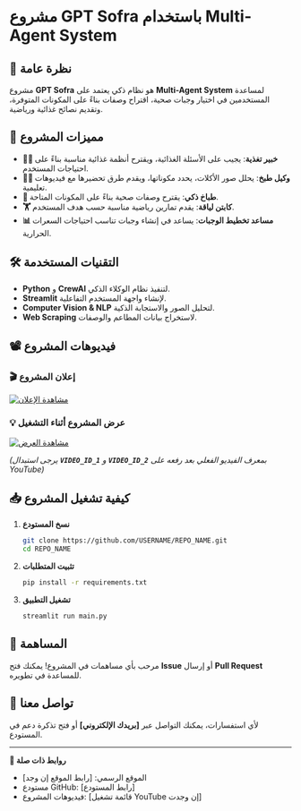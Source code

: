 # مشروع GPT Sofra باستخدام Multi-Agent System

## 📌 نظرة عامة

مشروع **GPT Sofra** هو نظام ذكي يعتمد على **Multi-Agent System** لمساعدة المستخدمين في اختيار وجبات صحية، اقتراح وصفات بناءً على المكونات المتوفرة، وتقديم نصائح غذائية ورياضية.

## 🚀 مميزات المشروع

- **👨‍⚕️ خبير تغذية**: يجيب على الأسئلة الغذائية، ويقترح أنظمة غذائية مناسبة بناءً على احتياجات المستخدم.
- **👩‍🍳 وكيل طبخ**: يحلل صور الأكلات، يحدد مكوناتها، ويقدم طرق تحضيرها مع فيديوهات تعليمية.
- **🍲 طباخ ذكي**: يقترح وصفات صحية بناءً على المكونات المتاحة.
- **🏋️ كابتن لياقة**: يقدم تمارين رياضية مناسبة حسب هدف المستخدم.
- **📊 مساعد تخطيط الوجبات**: يساعد في إنشاء وجبات تناسب احتياجات السعرات الحرارية.

## 🛠️ التقنيات المستخدمة

- **Python** و **CrewAI** لتنفيذ نظام الوكلاء الذكي.
- **Streamlit** لإنشاء واجهة المستخدم التفاعلية.
- **Computer Vision & NLP** لتحليل الصور والاستجابة الذكية.
- **Web Scraping** لاستخراج بيانات المطاعم والوصفات.

## 📽️ فيديوهات المشروع

### 🎬 إعلان المشروع
[![مشاهدة الإعلان](https://img.youtube.com/vi/VIDEO_ID_1/0.jpg)](https://www.youtube.com/watch?v=VIDEO_ID_1)

### 💡 عرض المشروع أثناء التشغيل
[![مشاهدة العرض](https://img.youtube.com/vi/VIDEO_ID_2/0.jpg)](https://www.youtube.com/watch?v=VIDEO_ID_2)

*(يرجى استبدال **`VIDEO_ID_1`** و **`VIDEO_ID_2`** بمعرف الفيديو الفعلي بعد رفعه على YouTube)*

## 📥 كيفية تشغيل المشروع

1. **نسخ المستودع**
   ```bash
   git clone https://github.com/USERNAME/REPO_NAME.git
   cd REPO_NAME
   ```
2. **تثبيت المتطلبات**
   ```bash
   pip install -r requirements.txt
   ```
3. **تشغيل التطبيق**
   ```bash
   streamlit run main.py
   ```

## 🤝 المساهمة

مرحب بأي مساهمات في المشروع! يمكنك فتح **Issue** أو إرسال **Pull Request** للمساعدة في تطويره.

## 📧 تواصل معنا

لأي استفسارات، يمكنك التواصل عبر **[بريدك الإلكتروني]** أو فتح تذكرة دعم في المستودع.

---

**🔗 روابط ذات صلة**

- الموقع الرسمي: [رابط الموقع إن وجد]
- مستودع GitHub: [رابط المستودع]
- فيديوهات المشروع: [قائمة تشغيل YouTube إن وجدت]

